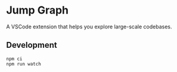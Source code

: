 # Jump Graph

A VSCode extension that helps you explore large-scale codebases.

## Development

```shell
npm ci
npm run watch
```

